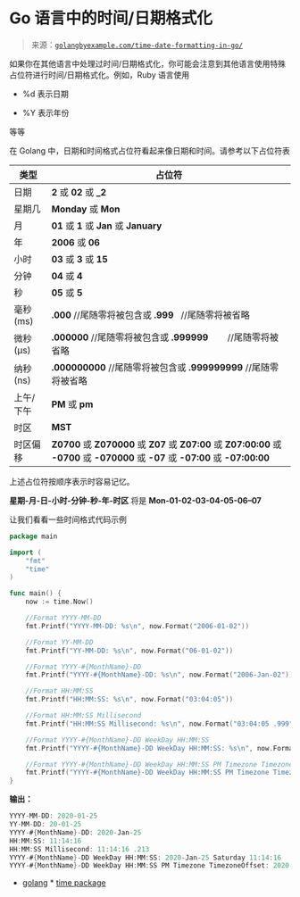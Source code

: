 <!--yml

分类：未分类

日期：2024-10-13 06:07:56

-->

# Go 语言中的时间/日期格式化

> 来源：[`golangbyexample.com/time-date-formatting-in-go/`](https://golangbyexample.com/time-date-formatting-in-go/)

如果你在其他语言中处理过时间/日期格式化，你可能会注意到其他语言使用特殊占位符进行时间/日期格式化。例如，Ruby 语言使用

+   %d 表示日期

+   %Y 表示年份

等等

在 Golang 中，日期和时间格式占位符看起来像日期和时间。请参考以下占位符表

| **类型** | **占位符** |
| --- | --- |
| 日期 | **2** 或 **02** 或 **_2** |
| 星期几 | **Monday** 或 **Mon** |
| 月 | **01** 或 **1** 或 **Jan** 或 **January** |
| 年 | **2006** 或 **06** |
| 小时 | **03** 或 **3** 或 **15** |
| 分钟 | **04** 或 **4** |
| 秒 | **05** 或 **5** |
| 毫秒 (ms) | **.000** //尾随零将被包含或 **.999**   //尾随零将被省略 |
| 微秒 (μs) | **.000000** //尾随零将被包含或 **.999999**        //尾随零将被省略 |
| 纳秒 (ns) | **.000000000** //尾随零将被包含或 **.999999999** //尾随零将被省略 |
| 上午/下午 | **PM** 或 **pm** |
| 时区 | **MST** |
| 时区偏移 | **Z0700** 或 **Z070000** 或 **Z07** 或 **Z07:00** 或 **Z07:00:00** 或 **-0700** 或 **-070000** 或 **-07** 或 **-07:00** 或 **-07:00:00** |

上述占位符按顺序表示时容易记忆。

**星期-月-日-小时-分钟-秒-年-时区** 将是 **Mon-01-02-03-04-05-06–07**

让我们看看一些时间格式代码示例

```go
package main

import (
    "fmt"
    "time"
)

func main() {
    now := time.Now()

    //Format YYYY-MM-DD
    fmt.Printf("YYYY-MM-DD: %s\n", now.Format("2006-01-02"))

    //Format YY-MM-DD
    fmt.Printf("YY-MM-DD: %s\n", now.Format("06-01-02"))

    //Format YYYY-#{MonthName}-DD
    fmt.Printf("YYYY-#{MonthName}-DD: %s\n", now.Format("2006-Jan-02"))

    //Format HH:MM:SS
    fmt.Printf("HH:MM:SS: %s\n", now.Format("03:04:05"))

    //Format HH:MM:SS Millisecond
    fmt.Printf("HH:MM:SS Millisecond: %s\n", now.Format("03:04:05 .999"))

    //Format YYYY-#{MonthName}-DD WeekDay HH:MM:SS
    fmt.Printf("YYYY-#{MonthName}-DD WeekDay HH:MM:SS: %s\n", now.Format("2006-Jan-02 Monday 03:04:05"))

    //Format YYYY-#{MonthName}-DD WeekDay HH:MM:SS PM Timezone TimezoneOffset
    fmt.Printf("YYYY-#{MonthName}-DD WeekDay HH:MM:SS PM Timezone TimezoneOffset: %s\n", now.Format("2006-Jan-02 Monday 03:04:05 PM MST -07:00"))
}
```

**输出：**

```go
YYYY-MM-DD: 2020-01-25
YY-MM-DD: 20-01-25
YYYY-#{MonthName}-DD: 2020-Jan-25
HH:MM:SS: 11:14:16
HH:MM:SS Millisecond: 11:14:16 .213
YYYY-#{MonthName}-DD WeekDay HH:MM:SS: 2020-Jan-25 Saturday 11:14:16
YYYY-#{MonthName}-DD WeekDay HH:MM:SS PM Timezone TimezoneOffset: 2020-Jan-25 Saturday 11:14:16 PM IST +05:30
```

+   [golang](https://golangbyexample.com/tag/golang/) * [time package](https://golangbyexample.com/tag/time-package/)
